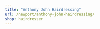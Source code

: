 ```yaml
---
title: "Anthony John Hairdressing"
url: /newport/anthony-john-hairdressing/
shop: hairdresser
---
```

